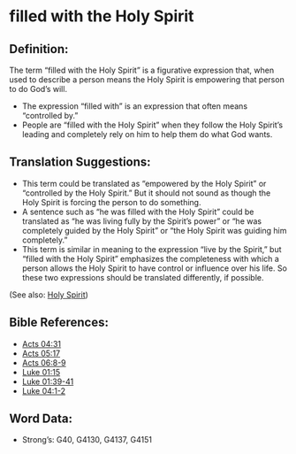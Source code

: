 # filled with the Holy Spirit

## Definition:

The term “filled with the Holy Spirit” is a figurative expression that, when used to describe a person means the Holy Spirit is empowering that person to do God’s will.

* The expression “filled with” is an expression that often means “controlled by.”
* People are “filled with the Holy Spirit” when they follow the Holy Spirit’s leading and completely rely on him to help them do what God wants.

## Translation Suggestions:

* This term could be translated as “empowered by the Holy Spirit” or “controlled by the Holy Spirit.” But it should not sound as though the Holy Spirit is forcing the person to do something.
* A sentence such as “he was filled with the Holy Spirit” could be translated as “he was living fully by the Spirit’s power” or “he was completely guided by the Holy Spirit” or “the Holy Spirit was guiding him completely.”
* This term is similar in meaning to the expression “live by the Spirit,” but “filled with the Holy Spirit” emphasizes the completeness with which a person allows the Holy Spirit to have control or influence over his life. So these two expressions should be translated differently, if possible.

(See also: [Holy Spirit](../kt/holyspirit.md))

## Bible References:

* [Acts 04:31](rc://en/tn/help/act/04/31)
* [Acts 05:17](rc://en/tn/help/act/05/17)
* [Acts 06:8-9](rc://en/tn/help/act/06/08)
* [Luke 01:15](rc://en/tn/help/luk/01/15)
* [Luke 01:39-41](rc://en/tn/help/luk/01/39)
* [Luke 04:1-2](rc://en/tn/help/luk/04/01)


## Word Data:

* Strong’s: G40, G4130, G4137, G4151
